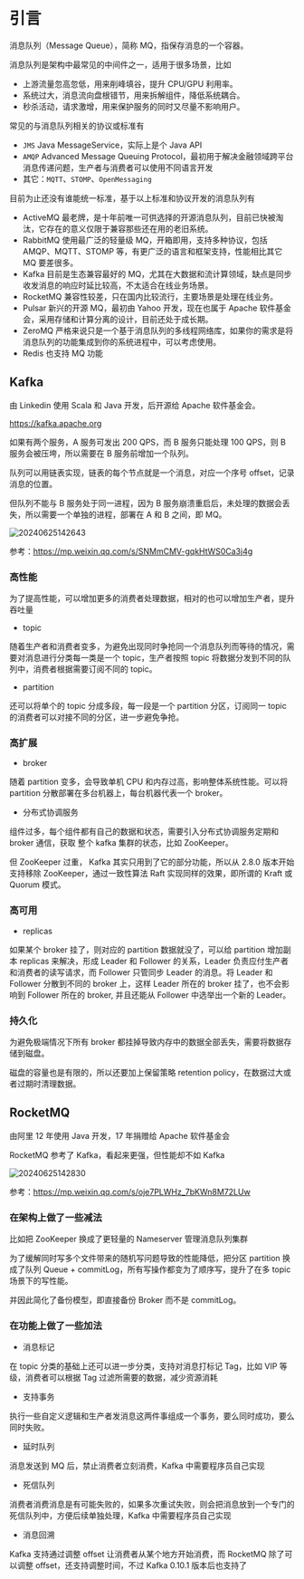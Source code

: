 # 引言

消息队列（Message Queue），简称 MQ，指保存消息的一个容器。

消息队列是架构中最常见的中间件之一，适用于很多场景，比如

- 上游流量忽高忽低，用来削峰填谷，提升 CPU/GPU 利用率。
- 系统过大，消息流向盘根错节，用来拆解组件，降低系统耦合。
- 秒杀活动，请求激增，用来保护服务的同时又尽量不影响用户。

常见的与消息队列相关的协议或标准有

- `JMS` Java MessageService，实际上是个 Java API
- `AMQP` Advanced Message Queuing Protocol，最初用于解决金融领域跨平台消息传递问题，生产者与消费者可以使用不同语言开发
- 其它：`MQTT`、`STOMP`、`OpenMessaging`

目前为止还没有谁能统一标准，基于以上标准和协议开发的消息队列有

- ActiveMQ 最老牌，是十年前唯一可供选择的开源消息队列，目前已快被淘汰，它存在的意义仅限于兼容那些还在用的老旧系统。
- RabbitMQ 使用最广泛的轻量级 MQ，开箱即用，支持多种协议，包括 AMQP、MQTT、STOMP 等，有更广泛的语言和框架支持，性能相比其它 MQ 要差很多。
- Kafka 目前是生态兼容最好的 MQ，尤其在大数据和流计算领域，缺点是同步收发消息的响应时延比较高，不太适合在线业务场景。
- RocketMQ 兼容性较差，只在国内比较流行，主要场景是处理在线业务。
- Pulsar 新兴的开源 MQ，最初由 Yahoo 开发，现在也属于 Apache 软件基金会，采用存储和计算分离的设计，目前还处于成长期。
- ZeroMQ 严格来说只是一个基于消息队列的多线程网络库，如果你的需求是将消息队列的功能集成到你的系统进程中，可以考虑使用。
- Redis 也支持 MQ 功能


## Kafka

由 Linkedin 使用 Scala 和 Java 开发，后开源给 Apache 软件基金会。

<https://kafka.apache.org>

如果有两个服务，A 服务可发出 200 QPS，而 B 服务只能处理 100 QPS，则 B 服务会被压垮，所以需要在 B 服务前增加一个队列。

队列可以用链表实现，链表的每个节点就是一个消息，对应一个序号 offset，记录消息的位置。

但队列不能与 B 服务处于同一进程，因为 B 服务崩溃重启后，未处理的数据会丢失，所以需要一个单独的进程，部署在 A 和 B 之间，即 MQ。

![20240625142643](https://image.zuoright.com/20240625142643.png)

参考：<https://mp.weixin.qq.com/s/SNMmCMV-gqkHtWS0Ca3j4g>

### 高性能

为了提高性能，可以增加更多的消费者处理数据，相对的也可以增加生产者，提升吞吐量

- topic

随着生产者和消费者变多，为避免出现同时争抢同一个消息队列而等待的情况，需要对消息进行分类每一类是一个 topic，生产者按照 topic 将数据分发到不同的队列中，消费者根据需要订阅不同的 topic。

- partition

还可以将单个的 topic 分成多段，每一段是一个 partition 分区，订阅同一 topic 的消费者可以对接不同的分区，进一步避免争抢。

### 高扩展

- broker

随着 partition 变多，会导致单机 CPU 和内存过高，影响整体系统性能。可以将 partition 分散部署在多台机器上，每台机器代表一个 broker。

- 分布式协调服务

组件过多，每个组件都有自己的数据和状态，需要引入分布式协调服务定期和 broker 通信，获取 整个 kafka 集群的状态，比如 ZooKeeper。

但 ZooKeeper 过重， Kafka 其实只用到了它的部分功能，所以从 2.8.0 版本开始支持移除 ZooKeeper，通过一致性算法 Raft 实现同样的效果，即所谓的 Kraft 或 Quorum 模式。

### 高可用

- replicas

如果某个 broker 挂了，则对应的 partition 数据就没了，可以给 partition 增加副本 replicas 来解决，形成 Leader 和 Follower 的关系，Leader 负责应付生产者和消费者的读写请求，而 Follower 只管同步 Leader 的消息。将 Leader 和 Follower 分散到不同的 broker 上，这样 Leader 所在的 broker 挂了，也不会影响到 Follower 所在的 broker, 并且还能从 Follower 中选举出一个新的 Leader。

### 持久化

为避免极端情况下所有 broker 都挂掉导致内存中的数据全部丢失，需要将数据存储到磁盘。

磁盘的容量也是有限的，所以还要加上保留策略 retention policy，在数据过大或者过期时清理数据。

## RocketMQ

由阿里 12 年使用 Java 开发，17 年捐赠给 Apache 软件基金会

RocketMQ 参考了 Kafka，看起来更强，但性能却不如 Kafka

![20240625142830](https://image.zuoright.com/20240625142830.png)

参考：<https://mp.weixin.qq.com/s/oje7PLWHz_7bKWn8M72LUw>

### 在架构上做了一些减法

比如把 ZooKeeper 换成了更轻量的 Nameserver 管理消息队列集群

为了缓解同时写多个文件带来的随机写问题导致的性能降低，把分区 partition 换成了队列 Queue + commitLog，所有写操作都变为了顺序写，提升了在多 topic 场景下的写性能。

并因此简化了备份模型，即直接备份 Broker 而不是 commitLog。

### 在功能上做了一些加法

- 消息标记

在 topic 分类的基础上还可以进一步分类，支持对消息打标记 Tag，比如 VIP 等级，消费者可以根据 Tag 过滤所需要的数据，减少资源消耗

- 支持事务

执行一些自定义逻辑和生产者发消息这两件事组成一个事务，要么同时成功，要么同时失败。

- 延时队列

消息发送到 MQ 后，禁止消费者立刻消费，Kafka 中需要程序员自己实现

- 死信队列

消费者消费消息是有可能失败的，如果多次重试失败，则会把消息放到一个专门的死信队列中，方便后续单独处理，Kafka 中需要程序员自己实现

- 消息回溯

Kafka 支持通过调整 offset 让消费者从某个地方开始消费，而 RocketMQ 除了可以调整 offset，还支持调整时间，不过 Kafka 0.10.1 版本后也支持了
